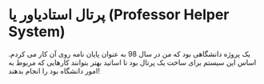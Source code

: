 # پرتال استادیاور یا (Professor Helper System) 
یک پروژه دانشگاهی بود که من در سال 98 به عنوان پایان نامه روی آن کار می کردم. اساس این سیستم برای ساخت یک پرتال بود تا اساتید بهتر بتوانند کارهایی که مربوط به امور دانشگاه بود را انجام بدهند!
